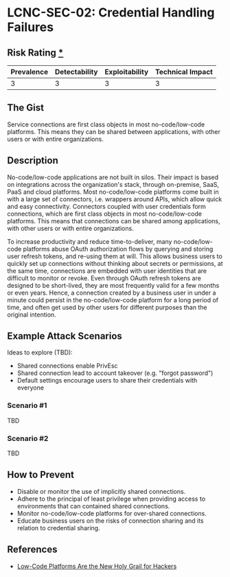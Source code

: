 # LCNC-SEC-02: Credential Handling Failures

## Risk Rating [*](https://owasp.org/www-project-top-ten/2017/Note_About_Risks)

| Prevalence | Detectability | Exploitability | Technical Impact |
| --- | --- | --- | --- |
| 3 | 3 | 3 | 3 |

## The Gist

Service connections are first class objects in most no-code/low-code platforms. This means they can be shared between applications, with other users or with entire organizations.

## Description

No-code/low-code applications are not built in silos. Their impact is based on integrations across the organization's stack, through on-premise, SaaS, PaaS and cloud platforms.
Most no-code/low-code platforms come built in with a large set of connectors, i.e. wrappers around APIs, which allow quick and easy connectivity.
Connectors coupled with user credentials form connections, which are first class objects in most no-code/low-code platforms.
This means that connections can be shared among applications, with other users or with entire organizations.

To increase productivity and reduce time-to-deliver, many no-code/low-code platforms abuse OAuth authorization flows by querying and storing user refresh tokens, and re-using them at will.
This allows business users to quickly set up connections without thinking about secrets or permissions, at the same time, connections are embedded with user identities that are difficult to monitor or revoke.
Even through OAuth refresh tokens are designed to be short-lived, they are most frequently valid for a few months or even years. Hence, a connection created by a business user in under a minute could persist in the no-code/low-code platform for a long period of time, and often get used by other users for different purposes than the original intention.

## Example Attack Scenarios

Ideas to explore (TBD):
- Shared connections enable PrivEsc
- Shared connection lead to account takeover (e.g. "forgot password")
- Default settings encourage users to share their credentials with everyone

### Scenario #1

TBD

### Scenario #2

TBD

## How to Prevent

- Disable or monitor the use of implicitly shared connections.
- Adhere to the principal of least privilege when providing access to environments that can contained shared connections.
- Monitor no-code/low-code platforms for over-shared connections.
- Educate business users on the risks of connection sharing and its relation to credential sharing.

## References

- [Low-Code Platforms Are the New Holy Grail for Hackers](https://www.zenity.io/blog/why-are-low-code-platforms-becoming-the-new-holy-grail-of-cyberattackers/)